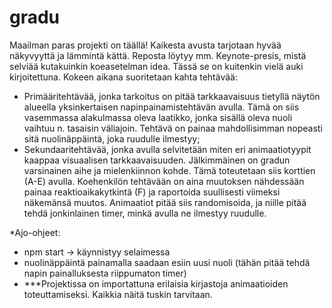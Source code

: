 # gradu

Maailman paras projekti on täällä! Kaikesta avusta tarjotaan hyvää näkyvyyttä ja lämmintä kättä.
Reposta löytyy mm. Keynote-presis, mistä selviää kutakuinkin koeasetelman idea. Tässä se on kuitenkin vielä auki kirjoitettuna.
Kokeen aikana suoritetaan kahta tehtävää:

- Primääritehtävää, jonka tarkoitus on pitää tarkkaavaisuus tietyllä näytön alueella yksinkertaisen napinpainamistehtävän avulla. Tämä on siis vasemmassa alakulmassa oleva laatikko, jonka sisällä oleva nuoli vaihtuu n. tasaisin väliajoin. Tehtävä on painaa mahdollisimman nopeasti sitä nuolinäppäintä, joka ruudulle ilmestyy;
- Sekundaaritehtävää, jonka avulla selvitetään miten eri animaatiotyypit kaappaa visuaalisen tarkkaavaisuuden. Jälkimmäinen on gradun varsinainen aihe ja mielenkiinnon kohde. Tämä toteutetaan siis korttien (A-E) avulla. Koehenkilön tehtävään on aina muutoksen nähdessään painaa reaktioaikakytkintä (F) ja raportoida suullisesti viimeksi näkemänsä muutos. Animaatiot pitää siis randomisoida, ja niille pitää tehdä jonkinlainen timer, minkä avulla ne ilmestyy ruudulle. 


*Ajo-ohjeet:
- npm start -> käynnistyy selaimessa
- nuolinäppäintä painamalla saadaan esiin uusi nuoli (tähän pitää tehdä napin painalluksesta riippumaton timer)
- ***Projektissa on importattuna erilaisia kirjastoja animaatioiden toteuttamiseksi. Kaikkia näitä tuskin tarvitaan.
